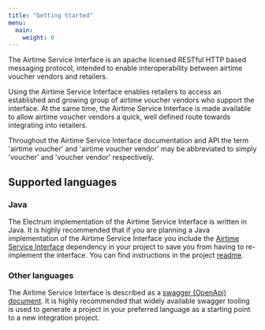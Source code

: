 ```yaml
---
title: "Getting Started"
menu:
  main:
    weight: 0
---
```


The Airtime Service Interface is an apache licensed RESTful HTTP based messaging protocol, intended to enable interoperability between airtime voucher vendors and retailers.

Using the Airtime Service Interface enables retailers to access an established and growing group of airtime voucher vendors who support the interface. At the same time, the Airtime Service Interface is made available to allow airtime voucher vendors a quick, well defined route towards integrating into retailers.

Throughout the Airtime Service Interface documentation and API the term 'airtime voucher' and 'airtime voucher vendor' may be abbreviated to simply 'voucher' and 'voucher vendor' respectively.

## Supported languages

### Java

The Electrum implementation of the Airtime Service Interface is written in Java. It is highly recommended that if you are planning a Java implementation of the Airtime Service Interface you include the [Airtime Service Interface](https://github.com/electrumpayments/airtime-service-interface) dependency in your project to save you from having to re-implement the interface. You can find instructions in the project [readme](https://github.com/electrumpayments/airtime-service-interface).

### Other languages

The Airtime Service Interface is described as a [swagger (OpenApi) document](/specification/swagger). It is highly recommended that widely available swagger tooling is used to generate a project in your preferred language as a starting point to a new integration project.
